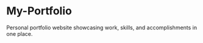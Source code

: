 # My-Portfolio
Personal portfolio website showcasing work, skills, and accomplishments in one place.

